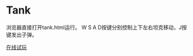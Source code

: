 # Tank
浏览器直接打开tank.html运行。
W S A D按键分别控制上下左右坦克移动，J按键发出子弹。

<a href='https://jianfeng418.github.io/Tank/Tank/tank.html'>在线试玩</a>
